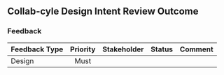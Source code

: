 ## Collab-cyle Design Intent Review Outcome

### Feedback
| Feedback Type | Priority      | Stakeholder| Status  | Comment                     |
| ------------- |:--------:|:---------------:|--------:|:---------------------------:|
| Design        |Must      |                 |         |                             |
